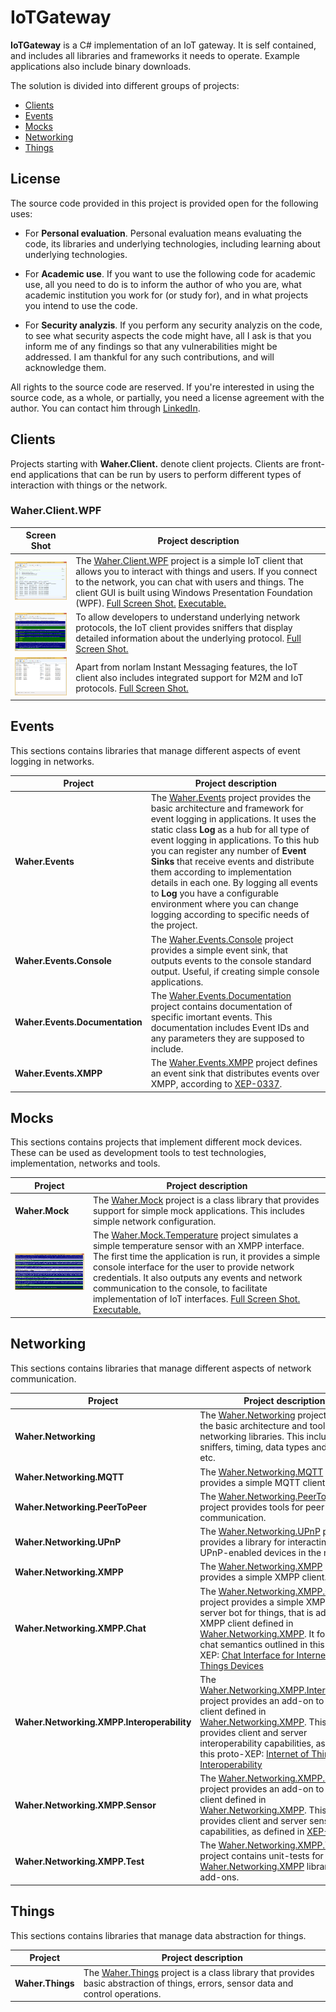 # IoTGateway

**IoTGateway** is a C# implementation of an IoT gateway. It is self contained, and includes all libraries and frameworks 
it needs to operate. Example applications also include binary downloads.

The solution is divided into different groups of projects:

* [Clients](#clients)
* [Events](#events)
* [Mocks](#mocks)
* [Networking](#networking)
* [Things](#things)

## License

The source code provided in this project is provided open for the following uses:

* For **Personal evaluation**. Personal evaluation means evaluating the code, its libraries and underlying technologies, including learning 
	about underlying technologies.

* For **Academic use**. If you want to use the following code for academic use, all you need to do is to inform the author of who you are, what academic
	institution you work for (or study for), and in what projects you intend to use the code.

* For **Security analyzis**. If you perform any security analyzis on the code, to see what security aspects the code might have,
	all I ask is that you inform me of any findings so that any vulnerabilities might be addressed. I am thankful for any such contributions,
	and will acknowledge them.

All rights to the source code are reserved. If you're interested in using the source code, as a whole, or partially, you need a license agreement
with the author. You can contact him through [LinkedIn](http://waher.se/).

## Clients

Projects starting with **Waher.Client.** denote client projects. Clients are front-end applications that can be run by users to perform different
types of interaction with things or the network.

### Waher.Client.WPF

| Screen Shot | Project description |
|-------------|---------------------|
|![Waher.Client.WPF](Images/Small/Waher.Client.WPF.1.png)| The [Waher.Client.WPF](Waher.Client.WPF) project is a simple IoT client that allows you to interact with things and users. If you connect to the network, you can chat with users and things. The client GUI is built using Windows Presentation Foundation (WPF). [Full Screen Shot.](Images/Waher.Client.WPF.1.png) [Executable.](Executables/Waher.Client.WPF.zip) |
|![Waher.Client.WPF](Images/Small/Waher.Client.WPF.2.png)| To allow developers to understand underlying network protocols, the IoT client provides sniffers that display detailed information about the underlying protocol. [Full Screen Shot.](Images/Waher.Client.WPF.2.png) |
|![Waher.Client.WPF](Images/Small/Waher.Client.WPF.3.png)| Apart from norlam Instant Messaging features, the IoT client also includes integrated support for M2M and IoT protocols. [Full Screen Shot.](Images/Waher.Client.WPF.3.png) |

## Events

This sections contains libraries that manage different aspects of event logging in networks.

| Project | Project description |
|-------------|---------------------|
| **Waher.Events** | The [Waher.Events](Waher.Events) project provides the basic architecture and framework for event logging in applications. It uses the static class **Log** as a hub for all type of event logging in applications. To this hub you can register any number of **Event Sinks** that receive events and distribute them according to implementation details in each one. By logging all events to **Log** you have a configurable environment where you can change logging according to specific needs of the project. |
| **Waher.Events.Console** | The [Waher.Events.Console](Waher.Events.Console) project provides a simple event sink, that outputs events to the console standard output. Useful, if creating simple console applications. |
| **Waher.Events.Documentation** | The [Waher.Events.Documentation](Waher.Events.Documentation) project contains documentation of specific imortant events. This documentation includes Event IDs and any parameters they are supposed to include. |
| **Waher.Events.XMPP** | The [Waher.Events.XMPP](Waher.Events.XMPP) project defines an event sink that distributes events over XMPP, according to [XEP-0337](http://xmpp.org/extensions/xep-0337.html). |

## Mocks

This sections contains projects that implement different mock devices. These can be used as development tools to test technologies, implementation, 
networks and tools.

| Project | Project description |
|-------------|---------------------|
| **Waher.Mock** | The [Waher.Mock](Waher.Mock) project is a class library that provides support for simple mock applications. This includes simple network configuration. |
| ![Waher.Client.WPF](Images/Small/Waher.Mock.Temperature.png)| The [Waher.Mock.Temperature](Waher.Mock.Temperature) project simulates a simple temperature sensor with an XMPP interface. The first time the application is run, it provides a simple console interface for the user to provide network credentials. It also outputs any events and network communication to the console, to facilitate implementation of IoT interfaces. [Full Screen Shot.](Images/Waher.Mock.Temperature.png) [Executable.](Executables/Waher.Mock.Temperature.zip) |

## Networking

This sections contains libraries that manage different aspects of network communication.

| Project | Project description |
|-------------|---------------------|
| **Waher.Networking** | The [Waher.Networking](Waher.Networking) project provides the basic architecture and tools for all networking libraries.  This includes sniffers, timing, data types and parsing, etc. |
| **Waher.Networking.MQTT** | The [Waher.Networking.MQTT](Waher.Networking.MQTT) project provides a simple MQTT client. |
| **Waher.Networking.PeerToPeer** | The [Waher.Networking.PeerToPeer](Waher.Networking.PeerToPeer) project provides tools for peer-to-peer communication. |
| **Waher.Networking.UPnP** | The [Waher.Networking.UPnP](Waher.Networking.UPnP) project provides a library for interacting with UPnP-enabled devices in the network. |
| **Waher.Networking.XMPP** | The [Waher.Networking.XMPP](Waher.Networking.XMPP) project provides a simple XMPP client. |
| **Waher.Networking.XMPP.Chat** | The [Waher.Networking.XMPP.Chat](Waher.Networking.XMPP.Chat) project provides a simple XMPP chat server bot for things, that is added to the XMPP client defined in [Waher.Networking.XMPP](Waher.Networking.XMPP). It follows the chat semantics outlined in this proto-XEP: [Chat Interface for Internet of Things Devices](http://htmlpreview.github.io/?https://github.com/joachimlindborg/XMPP-IoT/blob/master/xep-0000-IoT-Chat.html) |
| **Waher.Networking.XMPP.Interoperability** | The [Waher.Networking.XMPP.Interoperability](Waher.Networking.XMPP.Interoperability) project provides an add-on to the XMPP client defined in [Waher.Networking.XMPP](Waher.Networking.XMPP). This add-on provides client and server interoperability capabilities, as defined in this proto-XEP: [Internet of Things - Interoperability](http://htmlpreview.github.io/?https://github.com/joachimlindborg/XMPP-IoT/blob/master/xep-0000-IoT-Interoperability.html) |
| **Waher.Networking.XMPP.Sensor** | The [Waher.Networking.XMPP.Sensor](Waher.Networking.XMPP.Sensor) project provides an add-on to the XMPP client defined in [Waher.Networking.XMPP](Waher.Networking.XMPP). This add-on provides client and server sensor capabilities, as defined in [XEP-0323](http://xmpp.org/extensions/xep-0323.html) |
| **Waher.Networking.XMPP.Test** | The [Waher.Networking.XMPP.Test](Waher.Networking.XMPP.Test) project contains unit-tests for the [Waher.Networking.XMPP](Waher.Networking.XMPP) library and add-ons. |

## Things

This sections contains libraries that manage data abstraction for things.

| Project | Project description |
|-------------|---------------------|
| **Waher.Things** | The [Waher.Things](Waher.Things) project is a class library that provides basic abstraction of things, errors, sensor data and control operations. |
